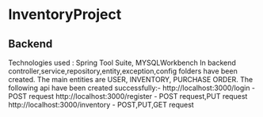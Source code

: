 # InventoryProject

## Backend
Technologies used : Spring Tool Suite, MYSQLWorkbench
In backend controller,service,repository,entity,exception,config folders have been created. The main entities are USER, INVENTORY, PURCHASE ORDER. The following api have been created successfully:-
http://localhost:3000/login - POST request
http://localhost:3000/register - POST request,PUT request
http://localhost:3000/inventory - POST,PUT,GET request
